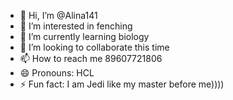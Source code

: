 - 👋 Hi, I’m @Alina141
- 👀 I’m interested in fenching
- 🌱 I’m currently learning biology
- 💞️ I’m looking to collaborate this time
- 📫 How to reach me 89607721806
- 😄 Pronouns: HCL
- ⚡ Fun fact: I am Jedi like my master before me))))

<!---
Alina141/Alina141 is a ✨ special ✨ repository because its `README.md` (this file) appears on your GitHub profile.
You can click the Preview link to take a look at your changes.
--->
